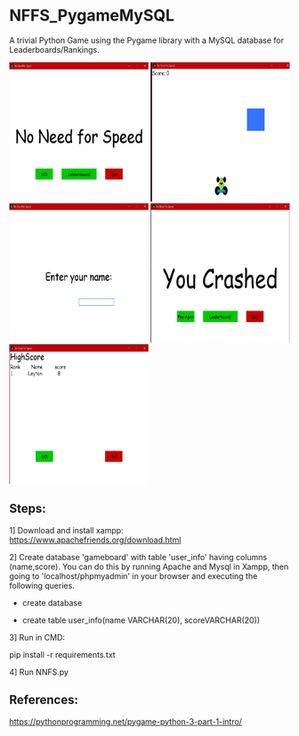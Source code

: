 # NFFS_PygameMySQL
A trivial Python Game using the Pygame library with a MySQL database for Leaderboards/Rankings.

<img src=Images/1.jpeg width=250 height=250> <img src=Images/2.jpeg width=250 height=250> <img src=Images/3.jpeg width=250 height=250> <img src=Images/4.jpeg width=250 height=250> <img src=Images/5.jpeg width=250 height=250>

## Steps:

1] Download and install xampp: https://www.apachefriends.org/download.html

2] Create database 'gameboard' with table 'user_info' having columns (name,score). You can do this by running Apache and Mysql in Xampp, then  going to 'localhost/phpmyadmin' in your browser and executing the following queries.
  
  * create database
  
  * create table user_info(name VARCHAR(20), scoreVARCHAR(20))
  
3] Run in CMD:

pip install -r requirements.txt 

4] Run NNFS.py

## References:
https://pythonprogramming.net/pygame-python-3-part-1-intro/
